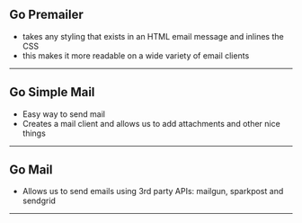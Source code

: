 ## Go Premailer
- takes any styling that exists in an HTML email message and inlines the CSS
- this makes it more readable on a wide variety of email clients
---

## Go Simple Mail
- Easy way to send mail
- Creates a mail client and allows us to add attachments and other nice things
---

## Go Mail
- Allows us to send emails using 3rd party APIs: mailgun, sparkpost and sendgrid
---